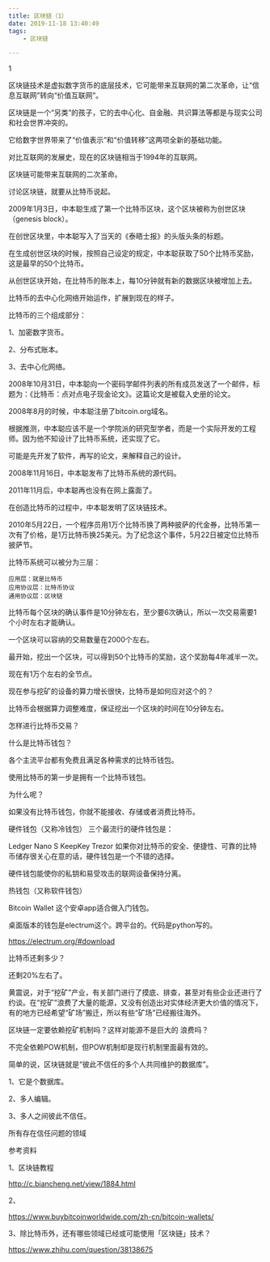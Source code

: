 ```yaml
---
title: 区块链（1）
date: 2019-11-18 13:40:49
tags:
	- 区块链

---
```


1

区块链技术是虚拟数字货币的底层技术，它可能带来互联网的第二次革命，让“信息互联网”转向“价值互联网”。

区块链是一个“另类”的孩子，它的去中心化、自金融、共识算法等都是与现实公司和社会世界冲突的。

它给数字世界带来了“价值表示”和“价值转移”这两项全新的基础功能。

对比互联网的发展史，现在的区块链相当于1994年的互联网。

区块链可能带来互联网的二次革命。

讨论区块链，就要从比特币说起。

2009年1月3日，中本聪生成了第一个比特币区块，这个区块被称为创世区块（genesis block）。

在创世区块里，中本聪写入了当天的《泰晤士报》的头版头条的标题。

在生成创世区块的时候，按照自己设定的规定，中本聪获取了50个比特币奖励，这是最早的50个比特币。

从创世区块开始，在比特币的账本上，每10分钟就有新的数据区块被增加上去。

比特币的去中心化网络开始运作，扩展到现在的样子。

比特币的三个组成部分：

1、加密数字货币。

2、分布式账本。

3、去中心化网络。

2008年10月31日，中本聪向一个密码学邮件列表的所有成员发送了一个邮件，标题为：《比特币：点对点电子现金论文》。这篇论文是被载入史册的论文。

2008年8月的时候，中本聪注册了bitcoin.org域名。

根据推测，中本聪应该不是一个学院派的研究型学者，而是一个实际开发的工程师。因为他不知设计了比特币系统，还实现了它。

可能是先开发了软件，再写的论文，来解释自己的设计。

2008年11月16日，中本聪发布了比特币系统的源代码。

2011年11月后，中本聪再也没有在网上露面了。

在创造比特币的过程中，中本聪发明了区块链技术。

2010年5月22日，一个程序员用1万个比特币换了两种披萨的代金券，比特币第一次有了价格，是1万比特币换25美元。为了纪念这个事件，5月22日被定位比特币披萨节。

比特币系统可以被分为三层：

```
应用层：就是比特币
应用协议层：比特币协议
通用协议层：区块链
```



比特币每个区块的确认事件是10分钟左右，至少要6次确认，所以一次交易需要1个小时左右才能确认。

一个区块可以容纳的交易数量在2000个左右。

最开始，挖出一个区块，可以得到50个比特币的奖励，这个奖励每4年减半一次。

现在有1万个左右的全节点。

现在参与挖矿的设备的算力增长很快，比特币是如何应对这个的？

比特币会根据算力调整难度，保证挖出一个区块的时间在10分钟左右。



怎样进行比特币交易？

什么是比特币钱包？

各个主流平台都有免费且满足各种需求的比特币钱包。

使用比特币的第一步是拥有一个比特币钱包。

为什么呢？

如果没有比特币钱包，你就不能接收、存储或者消费比特币。

硬件钱包（又称冷钱包）
三个最流行的硬件钱包是：

Ledger Nano S
KeepKey
Trezor
如果你对比特币的安全、便捷性、可靠的比特币储存很关心在意的话，硬件钱包是一个不错的选择。

硬件钱包能使你的私钥和易受攻击的联网设备保持分离。

热钱包（又称软件钱包）

Bitcoin Wallet
这个安卓app适合做入门钱包。

桌面版本的钱包是electrum这个。跨平台的。代码是python写的。

https://electrum.org/#download



比特币还剩多少？

还剩20%左右了。

黄震说，对于“挖矿”产业，有关部门进行了摸底、排查，甚至对有些企业还进行了约谈。在“挖矿”浪费了大量的能源，又没有创造出对实体经济更大价值的情况下，有的地方已经希望“矿场”搬迁，所以有些“矿场”已经搬往海外。



区块链一定要依赖挖矿机制吗？这样对能源不是巨大的 浪费吗？

不完全依赖POW机制，但POW机制却是现行机制里面最有效的。

简单的说，区块链就是“彼此不信任的多个人共同维护的数据库”。

1、它是个数据库。

2、多人编辑。

3、多人之间彼此不信任。

所有存在信任问题的领域

参考资料

1、区块链教程

http://c.biancheng.net/view/1884.html

2、

https://www.buybitcoinworldwide.com/zh-cn/bitcoin-wallets/

3、除比特币外，还有哪些领域已经或可能使用「区块链」技术？

https://www.zhihu.com/question/38138675